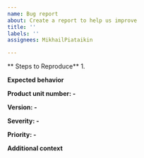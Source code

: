 ```yaml
---
name: Bug report
about: Create a report to help us improve
title: ''
labels: ''
assignees: MikhailPiataikin

---
```


** Steps to Reproduce**
1.

**Expected behavior**

**Product unit number: -**

**Version: -** 

**Severity: -** 

**Priority: -**
 
**Additional context**
